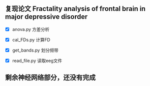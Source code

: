 ## 复现论文 Fractality analysis of frontal brain in major depressive disorder
- [x] anova.py 方差分析
- [x] cal_FDs.py 计算FD
- [x] get_bands.py 划分频带
- [x] read_file.py 读取eeg文件


## 剩余神经网络部分，还没有完成
